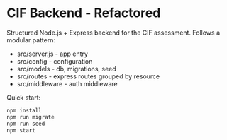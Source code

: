 # CIF Backend - Refactored

Structured Node.js + Express backend for the CIF assessment. Follows a modular pattern:
- src/server.js - app entry
- src/config - configuration
- src/models - db, migrations, seed
- src/routes - express routes grouped by resource
- src/middleware - auth middleware

Quick start:
```bash
npm install
npm run migrate
npm run seed
npm start
```
